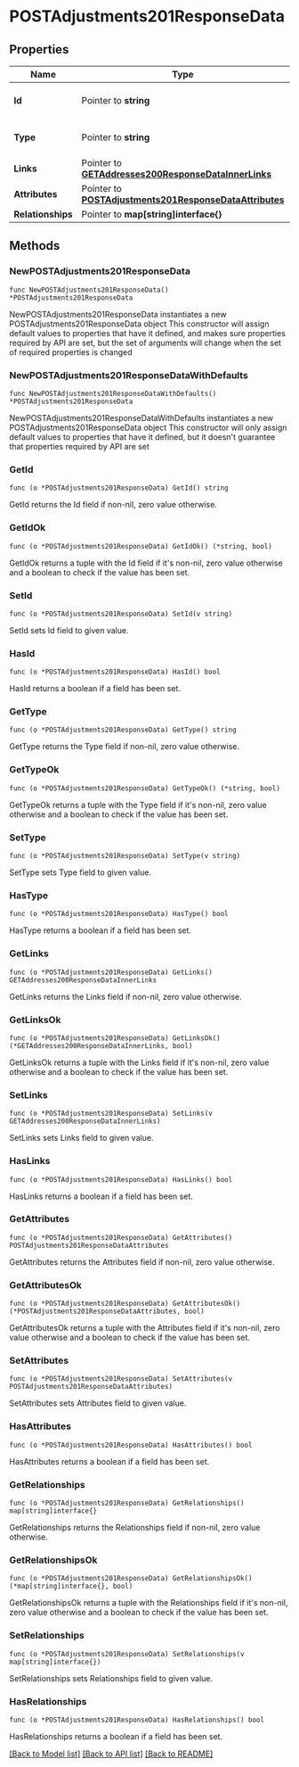 # POSTAdjustments201ResponseData

## Properties

Name | Type | Description | Notes
------------ | ------------- | ------------- | -------------
**Id** | Pointer to **string** | The resource&#39;s id | [optional] 
**Type** | Pointer to **string** | The resource&#39;s type | [optional] 
**Links** | Pointer to [**GETAddresses200ResponseDataInnerLinks**](GETAddresses200ResponseDataInnerLinks.md) |  | [optional] 
**Attributes** | Pointer to [**POSTAdjustments201ResponseDataAttributes**](POSTAdjustments201ResponseDataAttributes.md) |  | [optional] 
**Relationships** | Pointer to **map[string]interface{}** |  | [optional] 

## Methods

### NewPOSTAdjustments201ResponseData

`func NewPOSTAdjustments201ResponseData() *POSTAdjustments201ResponseData`

NewPOSTAdjustments201ResponseData instantiates a new POSTAdjustments201ResponseData object
This constructor will assign default values to properties that have it defined,
and makes sure properties required by API are set, but the set of arguments
will change when the set of required properties is changed

### NewPOSTAdjustments201ResponseDataWithDefaults

`func NewPOSTAdjustments201ResponseDataWithDefaults() *POSTAdjustments201ResponseData`

NewPOSTAdjustments201ResponseDataWithDefaults instantiates a new POSTAdjustments201ResponseData object
This constructor will only assign default values to properties that have it defined,
but it doesn't guarantee that properties required by API are set

### GetId

`func (o *POSTAdjustments201ResponseData) GetId() string`

GetId returns the Id field if non-nil, zero value otherwise.

### GetIdOk

`func (o *POSTAdjustments201ResponseData) GetIdOk() (*string, bool)`

GetIdOk returns a tuple with the Id field if it's non-nil, zero value otherwise
and a boolean to check if the value has been set.

### SetId

`func (o *POSTAdjustments201ResponseData) SetId(v string)`

SetId sets Id field to given value.

### HasId

`func (o *POSTAdjustments201ResponseData) HasId() bool`

HasId returns a boolean if a field has been set.

### GetType

`func (o *POSTAdjustments201ResponseData) GetType() string`

GetType returns the Type field if non-nil, zero value otherwise.

### GetTypeOk

`func (o *POSTAdjustments201ResponseData) GetTypeOk() (*string, bool)`

GetTypeOk returns a tuple with the Type field if it's non-nil, zero value otherwise
and a boolean to check if the value has been set.

### SetType

`func (o *POSTAdjustments201ResponseData) SetType(v string)`

SetType sets Type field to given value.

### HasType

`func (o *POSTAdjustments201ResponseData) HasType() bool`

HasType returns a boolean if a field has been set.

### GetLinks

`func (o *POSTAdjustments201ResponseData) GetLinks() GETAddresses200ResponseDataInnerLinks`

GetLinks returns the Links field if non-nil, zero value otherwise.

### GetLinksOk

`func (o *POSTAdjustments201ResponseData) GetLinksOk() (*GETAddresses200ResponseDataInnerLinks, bool)`

GetLinksOk returns a tuple with the Links field if it's non-nil, zero value otherwise
and a boolean to check if the value has been set.

### SetLinks

`func (o *POSTAdjustments201ResponseData) SetLinks(v GETAddresses200ResponseDataInnerLinks)`

SetLinks sets Links field to given value.

### HasLinks

`func (o *POSTAdjustments201ResponseData) HasLinks() bool`

HasLinks returns a boolean if a field has been set.

### GetAttributes

`func (o *POSTAdjustments201ResponseData) GetAttributes() POSTAdjustments201ResponseDataAttributes`

GetAttributes returns the Attributes field if non-nil, zero value otherwise.

### GetAttributesOk

`func (o *POSTAdjustments201ResponseData) GetAttributesOk() (*POSTAdjustments201ResponseDataAttributes, bool)`

GetAttributesOk returns a tuple with the Attributes field if it's non-nil, zero value otherwise
and a boolean to check if the value has been set.

### SetAttributes

`func (o *POSTAdjustments201ResponseData) SetAttributes(v POSTAdjustments201ResponseDataAttributes)`

SetAttributes sets Attributes field to given value.

### HasAttributes

`func (o *POSTAdjustments201ResponseData) HasAttributes() bool`

HasAttributes returns a boolean if a field has been set.

### GetRelationships

`func (o *POSTAdjustments201ResponseData) GetRelationships() map[string]interface{}`

GetRelationships returns the Relationships field if non-nil, zero value otherwise.

### GetRelationshipsOk

`func (o *POSTAdjustments201ResponseData) GetRelationshipsOk() (*map[string]interface{}, bool)`

GetRelationshipsOk returns a tuple with the Relationships field if it's non-nil, zero value otherwise
and a boolean to check if the value has been set.

### SetRelationships

`func (o *POSTAdjustments201ResponseData) SetRelationships(v map[string]interface{})`

SetRelationships sets Relationships field to given value.

### HasRelationships

`func (o *POSTAdjustments201ResponseData) HasRelationships() bool`

HasRelationships returns a boolean if a field has been set.


[[Back to Model list]](../README.md#documentation-for-models) [[Back to API list]](../README.md#documentation-for-api-endpoints) [[Back to README]](../README.md)


